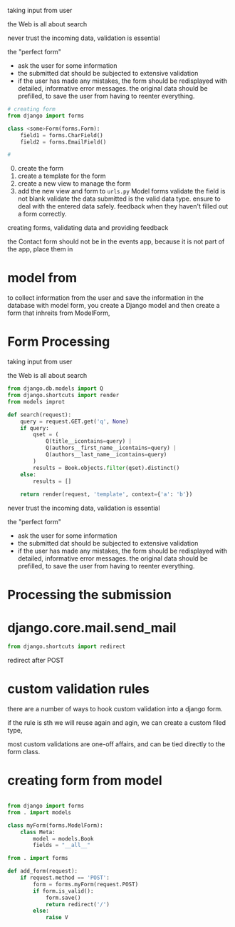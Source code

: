 taking input from user

the Web is all about search

never trust the incoming data, validation is essential

the "perfect form"
- ask the user for some information
- the submitted dat should be subjected to extensive validation
- if the user has made any mistakes, the form should be redisplayed with detailed, informative error messages. the original data should be prefilled, to save the user from having to reenter everything.


```python
# creating form
from django import forms

class <some>Form(forms.Form):
    field1 = forms.CharField()
    field2 = forms.EmailField()

# 
```
0. create the form
1. create a template for the form
2. create a new view to manage the form
3. add the new view and form to `urls.py`
Model forms
validate the field is not blank
validate the data submitted is the valid data type. 
ensure to deal with the entered data safely. 
feedback when they haven't filled out a form correctly. 

creating forms, validating data and providing feedback

the Contact form should not be in the events app, because it is not part of the app, 
place them in 

# model from
to collect information from the user and save the information in the database
with model form, you create a Django model and then create a form that inhreits 
from ModelForm, 

# Form Processing
taking input from user

the Web is all about search

```python
from django.db.models import Q
from django.shortcuts import render
from models improt 

def search(request):
    query = request.GET.get('q', None)
    if query:
        qset = (
            Q(title__icontains=query) |
            Q(authors__first_name__icontains=query) |
            Q(authors__last_name__icontains=query)
        )
        results = Book.objects.filter(qset).distinct()
    else:
        results = []
        
    return render(request, 'template', context={'a': 'b'})

```

never trust the incoming data, validation is essential

the "perfect form"
- ask the user for some information
- the submitted dat should be subjected to extensive validation
- if the user has made any mistakes, the form should be redisplayed with detailed, informative error messages. the original data should be prefilled, to save the user from having to reenter everything.

# Processing the submission


# django.core.mail.send_mail

```python
from django.shortcuts import redirect
```

redirect after POST

# custom validation rules

there are a number of ways to hook custom validation into a django form. 

if the rule is sth we will reuse again and agin, we can create a custom filed type, 

most custom validations are one-off affairs, and can be tied directly to the form class.

# creating form from model
```python

from django import forms
from . import models

class myForm(forms.ModelForm):
    class Meta:
        model = models.Book
        fields = "__all__"

from . import forms

def add_form(request):
    if request.method == 'POST':
        form = forms.myForm(request.POST)
        if form.is_valid():
            form.save()
            return redirect('/')
        else:
            raise V
```